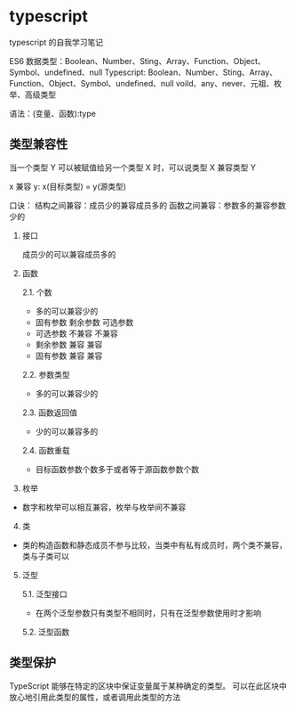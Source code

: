 # typescript

typescript 的自我学习笔记

ES6 数据类型：Boolean、Number、Sting、Array、Function、Object、Symbol、undefined、null
Typescript: Boolean、Number、Sting、Array、Function、Object、Symbol、undefined、null
voild、any、never、元祖、枚举、高级类型

语法：(变量、函数):type

## 类型兼容性

当一个类型 Y 可以被赋值给另一个类型 X 时，可以说类型 X 兼容类型 Y

x 兼容 y: x(目标类型) = y(源类型)

口诀：
  结构之间兼容：成员少的兼容成员多的
  函数之间兼容：参数多的兼容参数少的

1. 接口

   成员少的可以兼容成员多的

2. 函数

   2.1. 个数

   - 多的可以兼容少的
   - 固有参数 剩余参数 可选参数
   - 可选参数 不兼容 不兼容
   - 剩余参数 兼容 兼容
   - 固有参数 兼容 兼容

   2.2. 参数类型

   - 多的可以兼容少的

   2.3. 函数返回值

   - 少的可以兼容多的

   2.4. 函数重载

   - 目标函数参数个数多于或者等于源函数参数个数 

3. 枚举

  - 数字和枚举可以相互兼容，枚举与枚举间不兼容 
  
4. 类

  - 类的构造函数和静态成员不参与比较，当类中有私有成员时，两个类不兼容，类与子类可以 

5. 泛型

   5.1. 泛型接口

     - 在两个泛型参数只有类型不相同时，只有在泛型参数使用时才影响

   5.2. 泛型函数


## 类型保护

  TypeScript 能够在特定的区块中保证变量属于某种确定的类型。
  可以在此区块中放心地引用此类型的属性，或者调用此类型的方法
